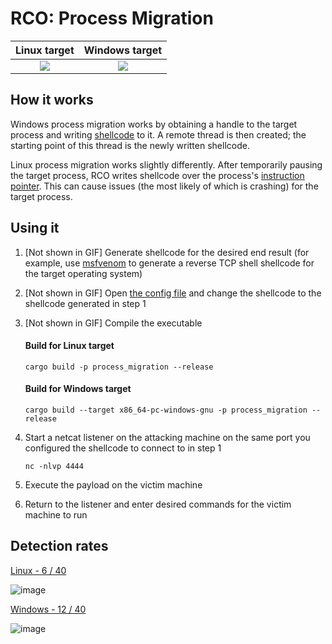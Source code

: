 # RCO: Process Migration

Linux target               |  Windows target
:-------------------------:|:-------------------------:
![](https://user-images.githubusercontent.com/14863147/151044951-5ee5b376-9f62-4e2e-a773-8c3b7a7d580e.gif)  |  ![](https://user-images.githubusercontent.com/14863147/151059013-b053e9de-d75c-4470-97a7-a109c7f2ef55.gif)


## How it works

Windows process migration works by obtaining a handle to the target process and writing [shellcode](https://en.wikipedia.org/wiki/Shellcode) to it. A remote thread is then created; the starting point of this thread is the newly written shellcode.

Linux process migration works slightly differently. After temporarily pausing the target process, RCO writes shellcode over the process's [instruction pointer](https://datacadamia.com/computer/instruction/instruction_pointer). This can cause issues (the most likely of which is crashing) for the target process.


## Using it

1. [Not shown in GIF] Generate shellcode for the desired end result (for example, use [msfvenom](https://book.hacktricks.xyz/shells/shells/msfvenom) to generate a reverse TCP
shell shellcode for the target operating system)
2. [Not shown in GIF] Open [the config file](https://github.com/kmanc/remote_code_oxidation/blob/master/rco_config/src/lib.rs) 
and change the shellcode to the shellcode generated in step 1
3. [Not shown in GIF] Compile the executable

    #### Build for Linux target
    ```commandline
    cargo build -p process_migration --release
    ```

    #### Build for Windows target
    ```commandline
    cargo build --target x86_64-pc-windows-gnu -p process_migration --release
    ```
4. Start a netcat listener on the attacking machine on the same port you configured the shellcode to connect to in step 1
    ```commandline
    nc -nlvp 4444
    ```   
5. Execute the payload on the victim machine
6. Return to the listener and enter desired commands for the victim machine to run


## Detection rates

[Linux - 6 / 40](https://kleenscan.com/scan_result/81ac12b76a4be897145f1772b8c57d6c5330ee9bd574f480a825232bd846d113)

![image](https://user-images.githubusercontent.com/14863147/151022870-a65ecbcc-7579-42c3-be6c-6c117c64bbd3.png)

[Windows - 12 / 40](https://kleenscan.com/scan_result/402c207f8a1e53a0f9b9ed533c53b96077956bc91367520ac28289b2fc6cc511)

![image](https://user-images.githubusercontent.com/14863147/151023019-735113d1-df25-41d7-8edc-b031320c7cea.png)
